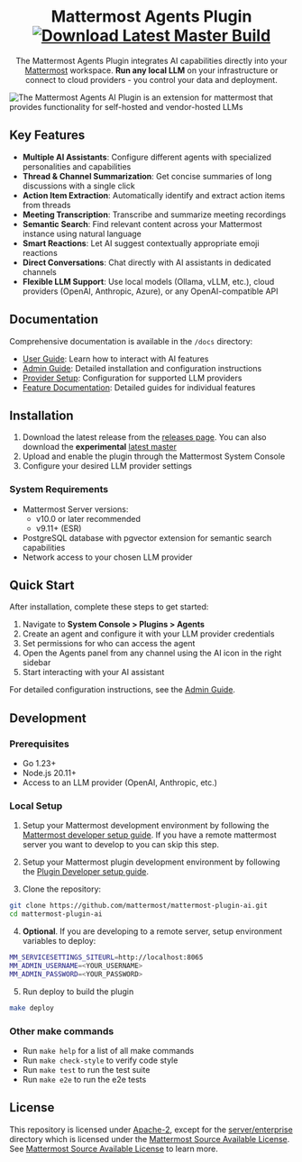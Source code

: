 <div align="center">

# Mattermost Agents Plugin [![Download Latest Master Build](https://img.shields.io/badge/Download-Latest%20Master%20Build-blue)](https://github.com/mattermost/mattermost-plugin-ai/releases/tag/latest-master)

The Mattermost Agents Plugin integrates AI capabilities directly into your [Mattermost](https://github.com/mattermost/mattermost) workspace. **Run any local LLM** on your infrastructure or connect to cloud providers - you control your data and deployment.

</div>

![The Mattermost Agents AI Plugin is an extension for mattermost that provides functionality for self-hosted and vendor-hosted LLMs](img/mattermost-ai-llm-access.webp)

## Key Features

- **Multiple AI Assistants**: Configure different agents with specialized personalities and capabilities
- **Thread & Channel Summarization**: Get concise summaries of long discussions with a single click
- **Action Item Extraction**: Automatically identify and extract action items from threads
- **Meeting Transcription**: Transcribe and summarize meeting recordings
- **Semantic Search**: Find relevant content across your Mattermost instance using natural language
- **Smart Reactions**: Let AI suggest contextually appropriate emoji reactions
- **Direct Conversations**: Chat directly with AI assistants in dedicated channels
- **Flexible LLM Support**: Use local models (Ollama, vLLM, etc.), cloud providers (OpenAI, Anthropic, Azure), or any OpenAI-compatible API

## Documentation

Comprehensive documentation is available in the `/docs` directory:

- [User Guide](docs/user_guide.md): Learn how to interact with AI features
- [Admin Guide](docs/admin_guide.md): Detailed installation and configuration instructions
- [Provider Setup](docs/providers.md): Configuration for supported LLM providers
- [Feature Documentation](docs/features/): Detailed guides for individual features

## Installation

1. Download the latest release from the [releases page](https://github.com/mattermost/mattermost-plugin-ai/releases). You can also download the **experimental** [latest master](https://github.com/mattermost/mattermost-plugin-ai/releases/tag/latest-master)
2. Upload and enable the plugin through the Mattermost System Console
3. Configure your desired LLM provider settings

### System Requirements

- Mattermost Server versions:
  - v10.0 or later recommended
  - v9.11+ (ESR)
- PostgreSQL database with pgvector extension for semantic search capabilities
- Network access to your chosen LLM provider

## Quick Start

After installation, complete these steps to get started:

1. Navigate to **System Console > Plugins > Agents**
2. Create an agent and configure it with your LLM provider credentials
3. Set permissions for who can access the agent
4. Open the Agents panel from any channel using the AI icon in the right sidebar
5. Start interacting with your AI assistant

For detailed configuration instructions, see the [Admin Guide](docs/admin_guide.md).

## Development

### Prerequisites

- Go 1.23+
- Node.js 20.11+
- Access to an LLM provider (OpenAI, Anthropic, etc.)

### Local Setup

1. Setup your Mattermost development environment by following the [Mattermost developer setup guide](https://developers.mattermost.com/contribute/server/developer-setup/). If you have a remote mattermost server you want to develop to you can skip this step. 

2. Setup your Mattermost plugin development environment by following the [Plugin Developer setup guide](https://developers.mattermost.com/integrate/plugins/developer-setup/).

3. Clone the repository:
```bash
git clone https://github.com/mattermost/mattermost-plugin-ai.git
cd mattermost-plugin-ai
```

4. **Optional**. If you are developing to a remote server, setup environment variables to deploy:
```bash
MM_SERVICESETTINGS_SITEURL=http://localhost:8065
MM_ADMIN_USERNAME=<YOUR_USERNAME>
MM_ADMIN_PASSWORD=<YOUR_PASSWORD>
```

5. Run deploy to build the plugin
```bash
make deploy
```

### Other make commands

- Run `make help` for a list of all make commands
- Run `make check-style` to verify code style
- Run `make test` to run the test suite
- Run `make e2e` to run the e2e tests


## License

This repository is licensed under [Apache-2](./LICENSE), except for the [server/enterprise](server/enterprise) directory which is licensed under the [Mattermost Source Available License](LICENSE.enterprise). See [Mattermost Source Available License](https://docs.mattermost.com/overview/faq.html#mattermost-source-available-license) to learn more.
